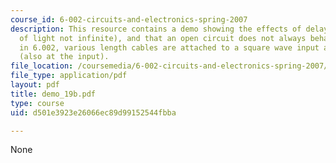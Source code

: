 ```yaml
---
course_id: 6-002-circuits-and-electronics-spring-2007
description: This resource contains a demo showing the effects of delay (the speed
  of light not infinite), and that an open circuit does not always behave as stated
  in 6.002, various length cables are attached to a square wave input and the oscilloscope
  (also at the input).
file_location: /coursemedia/6-002-circuits-and-electronics-spring-2007/d501e3923e26066ec89d99152544fbba_demo_19b.pdf
file_type: application/pdf
layout: pdf
title: demo_19b.pdf
type: course
uid: d501e3923e26066ec89d99152544fbba

---
```

None